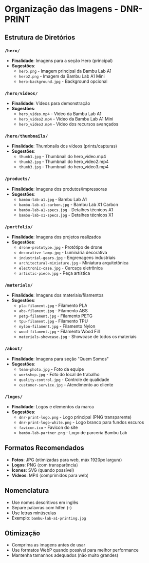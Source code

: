 # Organização das Imagens - DNR-PRINT

## Estrutura de Diretórios

### `/hero/`
- **Finalidade**: Imagens para a seção Hero (principal)
- **Sugestões**:
  - `hero.png` - Imagem principal da Bambu Lab A1
  - `hero2.png` - Imagem da Bambu Lab A1 Mini
  - `hero-background.jpg` - Background opcional

### `/hero/videos/`
- **Finalidade**: Vídeos para demonstração
- **Sugestões**:
  - `hero_video.mp4` - Vídeo da Bambu Lab A1
  - `hero_video2.mp4` - Vídeo da Bambu Lab A1 Mini
  - `hero_video3.mp4` - Vídeo dos recursos avançados

### `/hero/thumbnails/`
- **Finalidade**: Thumbnails dos vídeos (prints/capturas)
- **Sugestões**:
  - `thumb1.jpg` - Thumbnail do hero_video.mp4
  - `thumb2.jpg` - Thumbnail do hero_video2.mp4
  - `thumb3.jpg` - Thumbnail do hero_video3.mp4

### `/products/`
- **Finalidade**: Imagens dos produtos/impressoras
- **Sugestões**:
  - `bambu-lab-a1.jpg` - Bambu Lab A1
  - `bambu-lab-x1-carbon.jpg` - Bambu Lab X1 Carbon
  - `bambu-lab-a1-specs.jpg` - Detalhes técnicos A1
  - `bambu-lab-x1-specs.jpg` - Detalhes técnicos X1

### `/portfolio/`
- **Finalidade**: Imagens dos projetos realizados
- **Sugestões**:
  - `drone-prototype.jpg` - Protótipo de drone
  - `decorative-lamp.jpg` - Luminária decorativa
  - `industrial-gears.jpg` - Engrenagens industriais
  - `architectural-miniature.jpg` - Miniatura arquitetônica
  - `electronic-case.jpg` - Carcaça eletrônica
  - `artistic-piece.jpg` - Peça artística

### `/materials/`
- **Finalidade**: Imagens dos materiais/filamentos
- **Sugestões**:
  - `pla-filament.jpg` - Filamento PLA
  - `abs-filament.jpg` - Filamento ABS
  - `petg-filament.jpg` - Filamento PETG
  - `tpu-filament.jpg` - Filamento TPU
  - `nylon-filament.jpg` - Filamento Nylon
  - `wood-filament.jpg` - Filamento Wood Fill
  - `materials-showcase.jpg` - Showcase de todos os materiais

### `/about/`
- **Finalidade**: Imagens para seção "Quem Somos"
- **Sugestões**:
  - `team-photo.jpg` - Foto da equipe
  - `workshop.jpg` - Foto do local de trabalho
  - `quality-control.jpg` - Controle de qualidade
  - `customer-service.jpg` - Atendimento ao cliente

### `/logos/`
- **Finalidade**: Logos e elementos da marca
- **Sugestões**:
  - `dnr-print-logo.png` - Logo principal (PNG transparente)
  - `dnr-print-logo-white.png` - Logo branco para fundos escuros
  - `favicon.ico` - Favicon do site
  - `bambu-lab-partner.png` - Logo de parceria Bambu Lab

## Formatos Recomendados

- **Fotos**: JPG (otimizadas para web, máx 1920px largura)
- **Logos**: PNG (com transparência)
- **Ícones**: SVG (quando possível)
- **Vídeos**: MP4 (comprimidos para web)

## Nomenclatura

- Use nomes descritivos em inglês
- Separe palavras com hífen (-)
- Use letras minúsculas
- Exemplo: `bambu-lab-a1-printing.jpg`

## Otimização

- Comprima as imagens antes de usar
- Use formatos WebP quando possível para melhor performance
- Mantenha tamanhos adequados (não muito grandes)